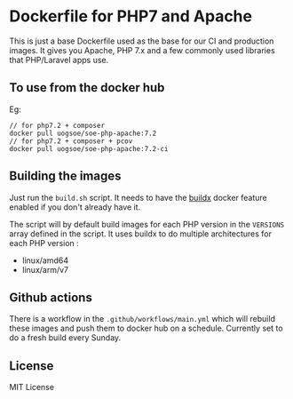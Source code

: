 # Dockerfile for PHP7 and Apache

This is just a base Dockerfile used as the base for our CI and production images.  It gives you Apache, PHP 7.x and a few commonly used libraries that PHP/Laravel apps use.

## To use from the docker hub


Eg:

```
// for php7.2 + composer
docker pull uogsoe/soe-php-apache:7.2
// for php7.2 + composer + pcov
docker pull uogsoe/soe-php-apache:7.2-ci
```

## Building the images

Just run the `build.sh` script.  It needs to have the [buildx](https://github.com/docker/buildx) docker feature enabled if you don't already have it.

The script will by default build images for each PHP version in the `VERSIONS` array defined in the script.  It uses buildx to do multiple architectures for each PHP version :

- linux/amd64
- linux/arm/v7

## Github actions

There is a workflow in the `.github/workflows/main.yml` which will rebuild these images and push them to docker hub on a schedule.  Currently set to do a fresh build every Sunday.

## License

MIT License

